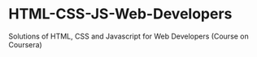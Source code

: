 # HTML-CSS-JS-Web-Developers
Solutions of HTML, CSS and Javascript for Web Developers (Course on Coursera)
